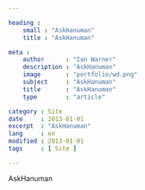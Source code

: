 ```yaml
---

heading :
    small : "AskHanuman"
    title : "AskHanuman"

meta :
    author      : "Ian Warner"
    description : "AskHanuman"
    image       : "portfolio/wd.png"
    subject     : "AskHanuman"
    title       : "AskHanuman"
    type        : "article"

category : Site
date     : 2013-01-01
excerpt  : "AskHanuman"
lang     : en
modified : 2013-01-01
tags     : [ Site ]

---
```


AskHanuman